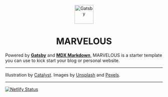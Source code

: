 <p align="center">
	<a href="https://www.gatsbyjs.org">
		<img alt="Gatsby" src="https://www.gatsbyjs.org/monogram.svg" width="60" />
	</a>
</p>

<h1 align="center">
	MARVELOUS
</h1>

Powered by [**Gatsby**](https://www.gatsbyjs.org/) and [**MDX Markdown**](https://mdxjs.com/), MARVELOUS is a starter template you can use to kick start your blog or personal website.

---

Illustration by [Catalyst](https://dribbble.com/catalystvibes/). Images by [Unsplash](https://unsplash.com/) and [Pexels](https://www.pexels.com/).

---

[![Netlify Status](https://api.netlify.com/api/v1/badges/e0105368-8238-4925-a4cc-6ddd3ecdd354/deploy-status)](https://app.netlify.com/sites/marvelouss/deploys)